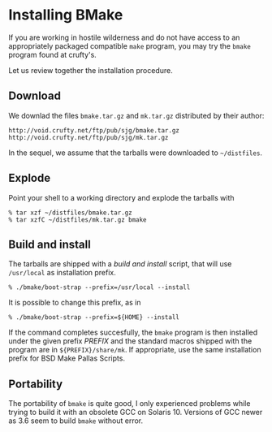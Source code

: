 # Installing BMake

If you are working in hostile wilderness and do not have access to an
appropriately packaged compatible `make` program, you may try the
`bmake` program found at crufty's.

Let us review together the installation procedure.


## Download

We downlad the files `bmake.tar.gz` and `mk.tar.gz` distributed by
their author:

    http://void.crufty.net/ftp/pub/sjg/bmake.tar.gz
    http://void.crufty.net/ftp/pub/sjg/mk.tar.gz

In the sequel, we assume that the tarballs were downloaded to
`~/distfiles`.


## Explode

Point your shell to a working directory and explode the tarballs with

    % tar xzf ~/distfiles/bmake.tar.gz
    % tar xzfC ~/distfiles/mk.tar.gz bmake


## Build and install

The tarballs are shipped with a _build and install_ script, that will
use `/usr/local` as installation prefix.

    % ./bmake/boot-strap --prefix=/usr/local --install

It is possible to change this prefix, as in

    % ./bmake/boot-strap --prefix=${HOME} --install

If the command completes succesfully, the `bmake` program is then
installed under the given prefix *PREFIX* and the standard macros
shipped with the program are in `${PREFIX}/share/mk`.  If appropriate,
use the same installation prefix for BSD Make Pallas Scripts.


## Portability

The portability of `bmake` is quite good, I only experienced problems
while trying to build it with an obsolete GCC on Solaris 10.  Versions
of GCC newer as 3.6 seem to build `bmake` without error.

